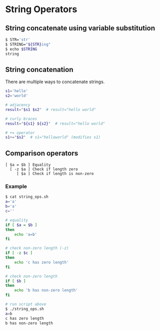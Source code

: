 # String Operators

## String concatenate using variable substitution
```bash
$ STR='str'
$ STRING="${STR}ing"
$ echo $STRING
string
```

## String concatenation
There are multiple ways to concatenate strings.

```bash
s1='hello'
s2='world'

# adjacency
result="$s1 $s2"  # result="hello world"

# curly braces
result="${s1} ${s2}"  # result="hello world"

# += operator
s1+="$s2"  # s1="helloworld" (modifies s1)
```

## Comparison operators
```
[ $a = $b ] Equality
  [ -z $a ] Check if length zero
     [ $a ] Check if length is non-zero
```

### Example
```bash
$ cat string_ops.sh
a='a'
b='a'
c=''

# equality
if [ $a = $b ]
then
    echo 'a=b'
fi

# check non-zero length (-z)
if [ -z $c ]
then
    echo 'c has zero length'
fi

# check non-zero length
if [ $b ]
then
    echo 'b has non-zero length'
fi

# run script above
$ ./string_ops.sh
a=b
c has zero length
b has non-zero length
```
